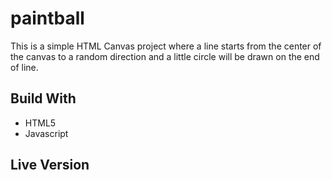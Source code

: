 # paintball

This is a simple HTML Canvas project where a line starts from the center of the canvas to a random direction and a little circle will be drawn on the end of line.

## Build With

 - HTML5
 - Javascript
 
## Live Version

